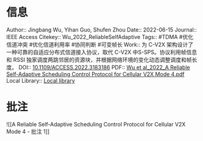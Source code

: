 # 信息
Author:: Jingbang Wu, Yihan Guo, Shufen Zhou
Date:: 2022-06-15
Journal:: IEEE Access
Citekey:: Wu_2022_ReliableSelfAdaptive
Tags:: #TDMA #优化信道冲突 #优化信道利用率 #协同判断 #可变帧长 
Work:: 为 C-V2X 架构设计了一种可靠的自适应分布式信道接入协议，取代 C-V2X 中S-SPS。协议利用帧信息和 RSSI 独家调度两跳邻居的资源块，并根据网络环境的变化动态调整调度和帧长度。
DOI:: [10.1109/ACCESS.2022.3183186](https://doi.org/10.1109/ACCESS.2022.3183186)
PDF:: [Wu et al_2022_A Reliable Self-Adaptive Scheduling Control Protocol for Cellular V2X Mode 4.pdf](zotero://open-pdf/library/items/MJ4PLM4U)
Local Library:: [Local library](zotero://select/items/1_PQY853BE)

# 批注
![[A Reliable Self-Adaptive Scheduling Control Protocol for Cellular V2X Mode 4 - 批注 1]]
